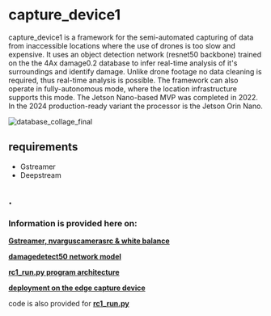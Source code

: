 # capture_device1 

capture_device1 is a framework for the semi-automated capturing of data from inaccessible locations where the use of drones is too slow and expensive. It uses an object detection network (resnet50 backbone) trained on the the 4Ax damage0.2 database to infer real-time analysis of it's surroundings and identify damage. Unlike drone footage no data cleaning is required, thus real-time analysis is possible. The framework can also operate in fully-autonomous mode, where the location infrastructure supports this mode. The Jetson Nano-based MVP was completed in 2022. In the 2024 production-ready variant the processor is the Jetson Orin Nano.

![database_collage_final](https://github.com/4Ax-Technologies/capture_device1/assets/90104815/3891e9af-66ed-4324-8eb5-f9847d1eec2d)

## requirements

*  Gstreamer
*  Deepstream

##  .
### Information is provided here on:

[__Gstreamer, nvarguscamerasrc & white balance__](https://github.com/4Ax-Technologies/capture_device1/blob/main/Gstreamer%2C%20nvarguscamerasrc%20%26%20white%20balance.md)
  
[__damagedetect50 network model__](https://github.com/4Ax-Technologies/capture_device1/blob/main/Network%20model.md)
  
[__rc1_run.py program architecture__](https://github.com/4Ax-Technologies/capture_device1/blob/main/Program%20architecture.md)

[__deployment on the edge capture device__](https://github.com/4Ax-Technologies/capture_device1/blob/main/deployment.md)  


code is also provided for [__rc1_run.py__](https://github.com/4Ax-Technologies/capture_device1/blob/main/rc1_run.py)
